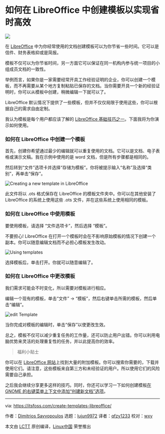 [#]: collector: (lujun9972)
[#]: translator: (qfzy1233)
[#]: reviewer: (wxy)
[#]: publisher: ( )
[#]: url: ( )
[#]: subject: (How to Create Templates in LibreOffice to Save Time and Increase Productivity)
[#]: via: (https://itsfoss.com/create-templates-libreoffice/)
[#]: author: (Dimitrios Savvopoulos https://itsfoss.com/author/dimitrios/)

如何在 LibreOffice 中创建模板以实现省时高效
======

![](https://img.linux.net.cn/data/attachment/album/202004/16/214314y17oww0ymfylyn1m.jpg)

在 [LibreOffice][1] 中为你经常使用的文档创建模板可以为你节省一些时间。它可以是信件、财务表格抑或是简报。

模板不仅可以为你节省时间，另一方面它可以保证在同一机构内参与统一项目的小组成员文档的一致性。

举例而言，如果你是一家需要经常开具工作经验证明的企业，你可以创建一个模板，而不再需要从某个地方复制粘贴已保存的文档。当你需要开具一个新的经验证明时，你可以从模板中创建，稍微编辑一下就可以了。

LibreOffice 默认情况下提供了一些模板，但并不仅仅局限于使用这些，你可以根据自己的需求自由定制。

我认为模板是每个用户都应该了解的 [LibreOffice 基础技巧之一][2]。下面我将为你演示如何使用。 

### 如何在 LibreOffice 中创建一个模板

首先，创建你希望通过最少的编辑就可以重复使用的文档。它可以是文档、电子表格或演示文稿。我在示例中使用的是 word 文档，但是所有步骤都是相同的。

然后转到“文件”选项卡并选择“存储为模板”。你将被提示输入“名称”及选择“类别”，再单击“保存”。

![Creating a new template in LibreOffice][3]

此文件将以 .ots 格式保存在 LibreOffice 的模板文件夹中。你可以在其他安装了 LibreOffice 的系统上使用这些 .ots 文件，并在这些系统上使用相同的模板。

### 如何在 LibreOffice 中使用模板

要使用模板，请选择 “文件选项卡”，然后选择 “模板”。

不要担心! LibreOffice 在打开一个模板时会在不影响原始模板的情况下创建一个副本。你可以随意编辑文档而不必担心模板发生改动。

![Using templates][4]

选择模板后，单击打开。你就可以随意编辑了。

### 如何在 LibreOffice 中更改模板

我们需求可能会不时变化，所以需要对模板进行相应。

编辑一个现有的模板，单击“文件” -> “模板”，然后右键单击所需的模板，然后单击“编辑”。

![edit Template][5]

当你完成对模板的编辑时，单击“保存”以使更改生效。

总之，模板不仅可以减少重复任务的工作量，还可以防止用户出错。你可以利用电脑优势来灵活的处理重复性的任务，并以此提高你的效率。

> 福利小贴士

你可以在 [LibreOffice 网站][7]上找到大量的附加模板。你可以搜索你需要的，下载并使用它们。请注意，这些模板来自第三方和未经验证的用户。所以使用它们的风险需要自己承担。

之后我会继续分享更多这样的技巧。同时，你还可以学习一下如何创建模板[在 GNOME 的右键菜单上下文中添加“创建新文档”选项][8]。


--------------------------------------------------------------------------------

via: https://itsfoss.com/create-templates-libreoffice/

作者：[Dimitrios Savvopoulos][a]
选题：[lujun9972][b]
译者：[qfzy1233](https://github.com/qfzy1233)
校对：[wxy](https://github.com/wxy)

本文由 [LCTT](https://github.com/LCTT/TranslateProject) 原创编译，[Linux中国](https://linux.cn/) 荣誉推出

[a]: https://itsfoss.com/author/dimitrios/
[b]: https://github.com/lujun9972
[1]: https://www.libreoffice.org/
[2]: https://itsfoss.com/libreoffice-tips/
[3]: https://i2.wp.com/itsfoss.com/wp-content/uploads/2020/04/1.Template-save-as.png?resize=800%2C567&ssl=1
[4]: https://i1.wp.com/itsfoss.com/wp-content/uploads/2020/04/2.Use-a-template.png?ssl=1
[5]: https://i0.wp.com/itsfoss.com/wp-content/uploads/2020/04/3.edit-template.png?ssl=1
[6]: https://i0.wp.com/itsfoss.com/wp-content/uploads/2017/12/LibreOffice-logo.jpeg?fit=800%2C450&ssl=1
[7]: https://extensions.libreoffice.org/templates
[8]: https://itsfoss.com/add-new-document-option/
